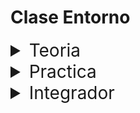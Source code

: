 # Clase Entorno

<details>
<summary style="font-size:28px">Teoria</summary>

---

## Archivos y Carpetas de un Proyecto

### package.json vs package-lock.json
El archivo `package.json` es un archivo clave en cualquier aplicación de Node.js. Contiene metadatos sobre el proyecto, como el nombre, la versión y las dependencias (otros paquetes que necesita para funcionar correctamente).

Por otro lado, `package-lock.json` es un archivo generado automáticamente que registra la versión exacta de cada dependencia instalada en tu proyecto. Esto asegura que todas las instalaciones del proyecto usen las mismas versiones de las dependencias, evitando posibles errores debido a diferencias de versiones.

### node_modules folder
La carpeta `node_modules` es donde NPM instala todas las dependencias del proyecto. Cada paquete que se añade como dependencia en `package.json` será instalado en esta carpeta.

### src
`src` es la carpeta donde generalmente se almacena todo el código fuente de la aplicación.

### index.html
`index.html` es el archivo principal de HTML que se sirve en el navegador. Es el punto de entrada a la aplicación web, solo va a contener un div que accederemos en `main.jsx`.

### public folder
La carpeta `public` se utiliza para almacenar archivos estáticos que se pueden servir directamente, como imágenes y favicons.

### main.js
`main.js` es el archivo JavaScript principal donde se inicializa la aplicación React. Aqui se selecciona el elemento `root` del DOM que declaramos en `index.html` para montar la aplicación React.

### StrictMode
`StrictMode` es un componente de ayuda en React que se usa para resaltar posibles problemas en la aplicación durante el desarrollo. Esto provoca que los componentes se rendericen dos veces, por lo que pueden desactivarlo cuando veamos ciclos de vida.

## Herramientas

### Prettier
Prettier es una herramienta de formateo de código que asegura la consistencia del código en todo el proyecto. Formatea el código automáticamente según las reglas especificadas.

### ESLint
ESLint es una herramienta de linting para JavaScript. Ayuda a mantener la calidad del código identificando y reportando patrones de código problemáticos.

### TypeScript
TypeScript es un lenguaje de programación que es una superconjunto de JavaScript. Añade tipos estáticos a JavaScript, lo que puede ayudar a prevenir muchos errores comunes en el desarrollo de JavaScript. **Lamentablemente** se escapa del alcance de este curso, pero es una herramienta muy útil para proyectos grandes.

> recuerda consultar la documentacion oficial si quieres saber mas o no recuerdas algo
>
> [Empezando en Vite](https://vitejs.dev/guide/)
>
> [Control de Codigo VS code](https://code.visualstudio.com/docs/sourcecontrol/overview)
>
> [Crear Proyectos en GitHub](https://docs.github.com/en/get-started/importing-your-projects-to-github/importing-source-code-to-github/adding-locally-hosted-code-to-github)

---

Si quieres, puedes ver el ejercicio con el que trabajaremos durante la clase [aqui](/src/clases/02-datos/teoria/App.jsx)
</details>
<details>
<summary style="font-size:28px">Practica</summary>

---

### Crear un nuevo proyecto con Vite

Para crear un nuevo proyecto con Vite, sigue los siguientes pasos:

1. Visita la página de documentación de [Vite](https://vitejs.dev/guide/)

2. Sigue las instrucciones para instalar Vite

3. Crea un nuevo proyecto con el comando

    ```
    npm  create  vite@latest  my-app  --  --template  react
    ```

4. Instala las dependencias con

    ```
    npm i
    ```

5. Inicia el proyecto con

    ```
    npm run dev
    ```

---

### Practica de github

1. Crea un nuevo repositorio en [Github](https://github.com)
Asegurate de que el `.gitingore` contenga `node_modules`

2. Sube el proyecto a github

3. Realiza cambios en algun archivo y fijate como se visualiza en el source control de vscode

4. Agrega un nuevo archivo `.env` en el `src` y vuelve a observar los cambios

5. Agrega `.env` al `.gitignore` y vuelve a observar los cambios

---

### Practica de ESLint

1. Instala [ESLint](https://eslint.org/docs/latest/use/getting-started)
`npm init @eslint/config`

    **How would you like to use ESLint?** To check syntax and find problems

    **What type of modules does your project use?** JavaScript modules (import/export)

    **Which framework does your project use?** React

    **Does your project use TypeScript?** No

    **Where does your code run?** Browser

    **What format do you want your config file to be in?** JSON


2. Mira el archivo App. Tendra errores :(

    - Deshabilita la regla `react/react-in-jsx-scope`

    - Para eso, ve al archivo `.eslintrc.json` y agrega la siguiente linea en `rules`

        ```
        "react/react-in-jsx-scope": "off"
        ```

3. Vuelve a mirar el archivo App. los anchors tendran errores ahora.

    - si no ves esto agrega el siguiente codigo

      ```html
        <a href="https://vitejs.dev" target="_blank">
          <img src={viteLogo} className="logo" alt="Vite logo" />
        </a>
      ```

     - Si hovereas sobre el error veras que te dice que no se puede usar `target="_blank"` sin `rel="noopener noreferrer"`, puedes hacer click en el error si quieres mas informacion.

4. Resuelve el error agregando `rel="noopener noreferrer"` al anchor

5. Declara una variable y no la uses, mira el error que te da eslint

6. Escribe el siguiente codigo y mira el error que te da eslint

    ```js
    <CustomComponent />
    ```

7. Escribe el siguiente codigo y mira el error que te da eslint

    ```js
    const ovgekt = {
      neim: 'nonvre'
      heda  25,
    }
    ```

---

### Practica de dependencias

1. Instala la siguiente dependencia [is-odd](https://www.npmjs.com/package/is-odd)

    ```
    npm i is-odd
    ```

2. Utiliza la biblioteca en el proyecto

    ```
    import isOdd from 'is-odd';
    console.log(isOdd(1)); //=true
    ```

---

Puedes ver la resolucion [aqui](/src/clases/02-datos/practica/App.jsx)
</details>
<details>
<summary style="font-size:28px">Integrador</summary>
WIP: come later
</details>